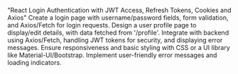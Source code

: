 "React Login Authentication with JWT Access, Refresh Tokens, Cookies and Axios"
Create a login page with username/password fields, form validation, and Axios/Fetch for login requests. Design a user profile page to display/edit details, with data fetched from '/profile'. Integrate with backend using Axios/Fetch, handling JWT tokens for security, and displaying error messages. Ensure responsiveness and basic styling with CSS or a UI library like Material-UI/Bootstrap. Implement user-friendly error messages and loading indicators.
